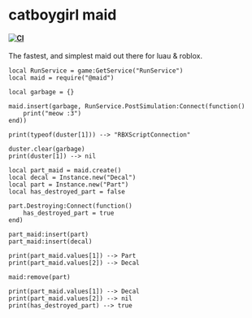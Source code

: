 # catboygirl maid
#### [![CI](https://github.com/gaymeowing/catboygirl-maid/actions/workflows/ci.yml/badge.svg)](https://github.com/gaymeowing/duster/actions/workflows/ci.yml)

The fastest, and simplest maid out there for luau & roblox. 

```luau
local RunService = game:GetService("RunService")
local maid = require("@maid")

local garbage = {}

maid.insert(garbage, RunService.PostSimulation:Connect(function()
	print("meow :3")
end))

print(typeof(duster[1])) --> "RBXScriptConnection"

duster.clear(garbage)
print(duster[1]) --> nil

local part_maid = maid.create()
local decal = Instance.new("Decal")
local part = Instance.new("Part")
local has_destroyed_part = false

part.Destroying:Connect(function()
	has_destroyed_part = true
end)

part_maid:insert(part)
part_maid:insert(decal)

print(part_maid.values[1]) --> Part
print(part_maid.values[2]) --> Decal

maid:remove(part)

print(part_maid.values[1]) --> Decal
print(part_maid.values[2]) --> nil
print(has_destroyed_part) --> true
```
